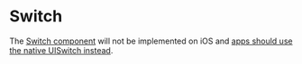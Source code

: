 # Switch

The [Switch component](https://material.io/go/design-switches) will not be implemented on iOS and [apps should use the native UISwitch instead](https://material.io/design/platform-guidance/cross-platform-adaptation.html).
